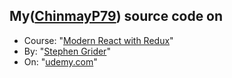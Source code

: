 ## My([ChinmayP79](https://github.com/ChinmayP79/)) source code on
- Course: "[Modern React with Redux](https://www.udemy.com/course/react-redux/)"
- By: "[Stephen Grider](https://www.udemy.com/user/sgslo/)"
- On: "[udemy.com](https://www.udemy.com/)" 
